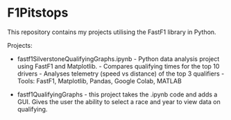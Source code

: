 # F1Pitstops
This repository contains my projects utilising the FastF1 library in Python. 


Projects:

- fastf1SilverstoneQualifyingGraphs.ipynb -  Python data analysis project using FastF1 and Matplotlib.
      - Compares qualifying times for the top 10 drivers
      - Analyses telemetry (speed vs distance) of the top 3 qualifiers
      - Tools: FastF1, Matplotlib, Pandas, Google Colab, MATLAB

- fastf1QualifyingGraphs - this project takes the .ipynb code and adds a GUI. Gives the user the ability to select a race and year to view data on qualifying.
